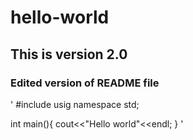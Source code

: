# hello-world
## This is version 2.0
### Edited version of README file


' #include<iostream>
  usig namespace std;
  
  int main(){
    cout<<"Hello world"<<endl;
  }
  '
